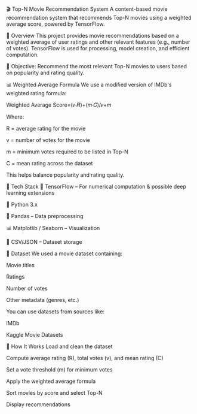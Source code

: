 🎬 Top-N Movie Recommendation System
A content-based movie recommendation system that recommends Top-N movies using a weighted average score, powered by TensorFlow.

📌 Overview
This project provides movie recommendations based on a weighted average of user ratings and other relevant features (e.g., number of votes). TensorFlow is used for processing, model creation, and efficient computation.

🎯 Objective: Recommend the most relevant Top-N movies to users based on popularity and rating quality.

📊 Weighted Average Formula
We use a modified version of IMDb's weighted rating formula:

Weighted Average Score=(𝑣⋅𝑅)+(𝑚⋅𝐶)/𝑣+𝑚

Where:

R = average rating for the movie

v = number of votes for the movie

m = minimum votes required to be listed in Top-N

C = mean rating across the dataset

This helps balance popularity and rating quality.

🧰 Tech Stack
🧠 TensorFlow – For numerical computation & possible deep learning extensions

🐍 Python 3.x

🐼 Pandas – Data preprocessing

📊 Matplotlib / Seaborn – Visualization

📁 CSV/JSON – Dataset storage

📂 Dataset
We used a movie dataset containing:

Movie titles

Ratings

Number of votes

Other metadata (genres, etc.)

You can use datasets from sources like:

IMDb

Kaggle Movie Datasets

🧪 How It Works
Load and clean the dataset

Compute average rating (R), total votes (v), and mean rating (C)

Set a vote threshold (m) for minimum votes

Apply the weighted average formula

Sort movies by score and select Top-N

Display recommendations

